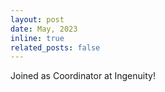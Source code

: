 ```yaml
---
layout: post
date: May, 2023
inline: true
related_posts: false
---
```

Joined as Coordinator at Ingenuity!